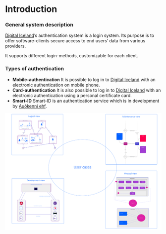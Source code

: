# **Introduction**

### **General system description**

[Digital Iceland](http://island.is)’s authentication system is a login system. Its purpose is to offer software-clients secure access to end users’ data from various providers.

It supports different login-methods, customizable for each client.

### **Types of authentication**

- **Mobile-authentication**
  It is possible to log in to [Digital Iceland](https://island.is/) with an electronic authentication on mobile phone.
- **Card-authentication**
  It is also possible to log in to [Digital Iceland](https://island.is/) with an electronic authentication using a personal certificate card.
- **Smart-ID**
  Smart-ID is an authentication service which is in development by [Auðkenni ehf](https://www.audkenni.is/).

![introduction/41.png](introduction/41.png)
